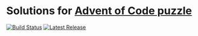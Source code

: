 # Solutions for [Advent of Code puzzle](http://adventofcode.com)
[![Build Status](https://travis-ci.org/murzz/adventofcode.svg)](https://travis-ci.org/murzz/adventofcode)
[![Latest Release](https://img.shields.io/github/release/murzz/adventofcode.svg)](https://github.com/murzz/adventofcode/releases/latest)
